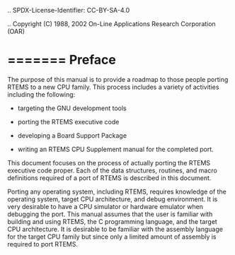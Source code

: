 .. SPDX-License-Identifier: CC-BY-SA-4.0

.. Copyright (C) 1988, 2002 On-Line Applications Research Corporation (OAR)

=======
Preface
=======

The purpose of this manual is to provide a roadmap to those people porting
RTEMS to a new CPU family. This process includes a variety of activities
including the following:

- targeting the GNU development tools

- porting the RTEMS executive code

- developing a Board Support Package

- writing an RTEMS CPU Supplement manual for the completed port.

This document focuses on the process of actually porting the RTEMS
executive code proper.  Each of the data structures, routines, and macro
definitions required of a port of RTEMS is described in this document.

Porting any operating system, including RTEMS, requires knowledge of the
operating system, target CPU architecture, and debug environment.  It is
very desirable to have a CPU simulator or hardware emulator when debugging
the port.  This manual assumes that the user is familiar with building and
using RTEMS, the C programming language, and the target CPU architecture.
It is desirable to be familiar with the assembly language for the target
CPU family but since only a limited amount of assembly is required to port
RTEMS.
